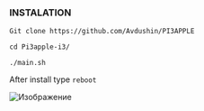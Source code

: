 ### INSTALATION 

` Git clone https://github.com/Avdushin/PI3APPLE `
 
` cd Pi3apple-i3/ `
 
` ./main.sh ` 

After install type ` reboot `

![Изображение](https://cdn.discordapp.com/attachments/650681889308278785/887072355350884372/unknown.png)
